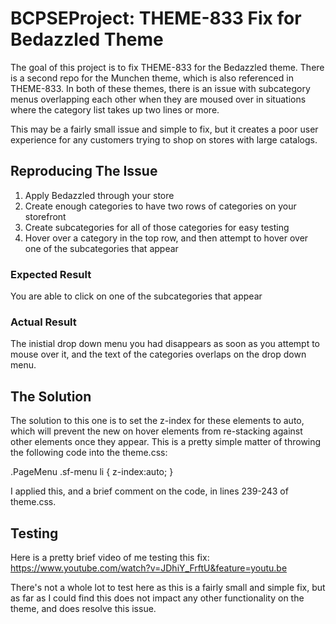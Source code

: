 # BCPSEProject: THEME-833 Fix for Bedazzled Theme

The goal of this project is to fix THEME-833 for the Bedazzled theme. There is  a second repo for the Munchen theme, which is also referenced in THEME-833. In both of these themes, there is an issue with subcategory menus overlapping each other when they are moused over in situations where the category list takes up two lines or more.

This may be a fairly small issue and simple to fix, but it creates a poor user experience for any customers trying to shop on stores with large catalogs.

## Reproducing The Issue

  1. Apply Bedazzled through your store
  2. Create enough categories to have two rows of categories on your storefront
  3. Create subcategories for all of those categories for easy testing
  4. Hover over a category in the top row, and then attempt to hover over one of the subcategories that appear
  
  ### Expected Result
  
  You are able to click on one of the subcategories that appear
  
  ### Actual Result
  
  The inistial drop down menu you had disappears as soon as you attempt to mouse over it, and the text of the categories overlaps on the drop down menu.
  
## The Solution

The solution to this one is to set the z-index for these elements to auto, which will prevent the new on hover elements from re-stacking against other elements once they appear. This is a pretty simple matter of throwing the following code into the theme.css:

.PageMenu .sf-menu li {
  z-index:auto;
}

I applied this, and a brief comment on the code, in lines 239-243 of theme.css.

## Testing

Here is a pretty brief video of me testing this fix: https://www.youtube.com/watch?v=JDhiY_FrftU&feature=youtu.be

There's not a whole lot to test here as this is a fairly small and simple fix, but as far as I could find this does not impact any other functionality on the theme, and does resolve this issue.
